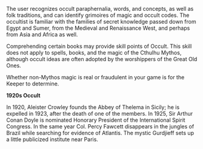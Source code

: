 The user recognizes occult paraphernalia, words, and concepts, as well as folk traditions, and can identify grimoires of magic and occult codes. The occultist is familiar with the families of secret knowledge passed down from Egypt and Sumer, from the Medieval and Renaissance West, and perhaps from Asia and Africa as well.

Comprehending certain books may provide skill points of Occult. This skill does not apply to spells, books, and the magic of the Cthulhu Mythos, although occult ideas are often adopted by the worshippers of the Great Old Ones.

Whether non-Mythos magic is real or fraudulent in your game is for the Keeper to determine.

**1920s Occult**

In 1920, Aleister Crowley founds the Abbey of Thelema in Sicily; he is expelled in 1923, after the death of one of the members. In 1925, Sir Arthur Conan Doyle is nominated Honorary President of the International Spirit Congress. In the same year Col. Percy Fawcett disappears in the jungles of Brazil while searching for evidence of Atlantis. The mystic Gurdjieff sets up a little publicized institute near Paris.